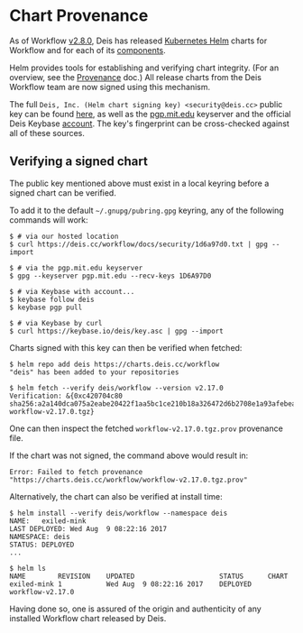 # Chart Provenance

As of Workflow [v2.8.0](../changelogs/v2.8.0.md), Deis has released [Kubernetes Helm][helm] charts for Workflow
and for each of its [components](../understanding-workflow/components.md).

Helm provides tools for establishing and verifying chart integrity.  (For an overview, see the [Provenance](https://github.com/kubernetes/helm/blob/master/docs/provenance.md) doc.)  All release charts from the Deis Workflow team are now signed using this mechanism.

The full `Deis, Inc. (Helm chart signing key) <security@deis.cc>` public key can be found [here](../security/1d6a97d0.txt), as well as the [pgp.mit.edu](http://pgp.mit.edu/pks/lookup?op=vindex&fingerprint=on&search=0x17E526B51D6A97D0) keyserver and the official Deis Keybase [account][deis-keybase].  The key's fingerprint can be cross-checked against all of these sources.

## Verifying a signed chart

The public key mentioned above must exist in a local keyring before a signed chart can be verified.

To add it to the default `~/.gnupg/pubring.gpg` keyring, any of the following commands will work:

```
$ # via our hosted location
$ curl https://deis.cc/workflow/docs/security/1d6a97d0.txt | gpg --import

$ # via the pgp.mit.edu keyserver
$ gpg --keyserver pgp.mit.edu --recv-keys 1D6A97D0

$ # via Keybase with account...
$ keybase follow deis
$ keybase pgp pull

$ # via Keybase by curl
$ curl https://keybase.io/deis/key.asc | gpg --import
```

Charts signed with this key can then be verified when fetched:

```
$ helm repo add deis https://charts.deis.cc/workflow
"deis" has been added to your repositories

$ helm fetch --verify deis/workflow --version v2.17.0
Verification: &{0xc420704c80 sha256:a2a140dca075a2eabe20422f1aa5bc1ce210b18a326472d6b2708e1a93afebea workflow-v2.17.0.tgz}
```

One can then inspect the fetched `workflow-v2.17.0.tgz.prov` provenance file.

If the chart was not signed, the command above would result in:

```
Error: Failed to fetch provenance "https://charts.deis.cc/workflow/workflow-v2.17.0.tgz.prov"
```

Alternatively, the chart can also be verified at install time:

```
$ helm install --verify deis/workflow --namespace deis
NAME:   exiled-mink
LAST DEPLOYED: Wed Aug  9 08:22:16 2017
NAMESPACE: deis
STATUS: DEPLOYED
...

$ helm ls
NAME       	REVISION	UPDATED                 	STATUS  	CHART
exiled-mink	1       	Wed Aug  9 08:22:16 2017	DEPLOYED	workflow-v2.17.0
```

Having done so, one is assured of the origin and authenticity of any installed Workflow chart released by Deis.

[helm]: https://github.com/kubernetes/helm/blob/master/docs/install.md
[deis-keybase]: https://keybase.io/deis
